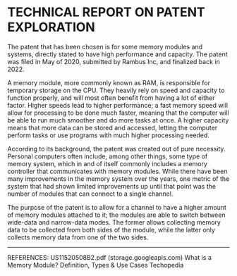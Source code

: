 # TECHNICAL REPORT ON PATENT EXPLORATION

<p>The patent that has been chosen is for some memory modules and systems, directly stated to have high performance and capacity. The patent was filed in May of 2020, submitted by Rambus Inc, and finalized back in 2022.</p>

<p>A memory module, more commonly known as RAM, is responsible for temporary storage on the CPU. They heavily rely on speed and capacity to function properly, and will most often benefit from having a lot of either factor. Higher speeds lead to higher performance; a fast memory speed will allow for processing to be done much faster, meaning that the computer will be able to run much smoother and do more tasks at once. A higher capacity means that more data can be stored and accessed, letting the computer perform tasks or use programs with much higher processing needed.</p>

<p>According to its background, the patent was created out of pure necessity. Personal computers often include, among other things, some type of memory system, which in and of itself commonly includes a memory controller that communicates with memory modules. While there have been many improvements in the memory system over the years, one metric of the system that had shown limited improvements up until that point was the number of modules that can connect to a single channel.</p>

<p>The purpose of the patent is to allow for a channel to have a higher amount of memory modules attached to it; the modules are able to switch between wide-data and narrow-data modes. The former allows collecting memory data to be collected from both sides of the module, while the latter only collects memory data from one of the two sides.</p>

---

REFERENCES:
US11520508B2.pdf (storage.googleapis.com)
What is a Memory Module? Definition, Types & Use Cases Techopedia

